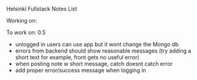 Helsinki Fullstack Notes List

Working on:

To work on:
0.5
- unlogged in users can use app but it wont change the Mongo db
- errors from backend should show reasonable messages (try adding a short text for example, front gets no useful error)
- when posting note w short message, catch doesnt catch error
- add proper error/success message when logging in